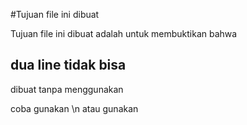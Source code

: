 #Tujuan file ini dibuat

Tujuan file ini dibuat adalah untuk membuktikan bahwa 

## dua line tidak bisa 



dibuat tanpa menggunakan <br>


coba gunakan \n atau gunakan <br />
